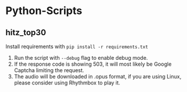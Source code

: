 # Python-Scripts 

## hitz_top30
Install requirements with ``pip install -r requirements.txt``

1. Run the script with ``--debug`` flag to enable debug mode.
2. If the response code is showing 503, it will most likely be Google Captcha limiting the request.
3. The audio will be downloaded in .opus format, if you are using Linux, please consider using Rhythmbox to play it.

